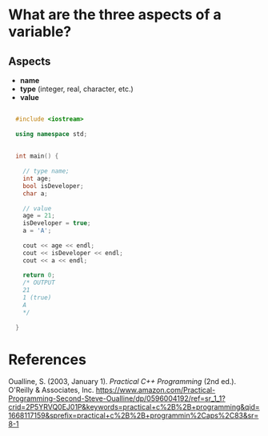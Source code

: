 # What are the three aspects of a variable? 

## Aspects 
- **name** 
- **type** (integer, real, character, etc.) 
- **value** 

```cpp 

  #include <iostream>
  
  using namespace std;
  
  
  int main() {
  
    // type name;
    int age;
    bool isDeveloper;
    char a;
  
    // value
    age = 21;
    isDeveloper = true;
    a = 'A';
  
    cout << age << endl;
    cout << isDeveloper << endl;
    cout << a << endl;
  
    return 0;
    /* OUTPUT
    21
    1 (true)
    A
    */
  
  }
  ``` 
  



  
# References 
Oualline, S. (2003, January 1). *Practical C++ Programming* (2nd ed.). O'Reilly & Associates, Inc. <https://www.amazon.com/Practical-Programming-Second-Steve-Oualline/dp/0596004192/ref=sr_1_1?crid=2P5YRVQ0EJ01P&keywords=practical+c%2B%2B+programming&qid=1668117159&sprefix=practical+c%2B%2B+programmin%2Caps%2C83&sr=8-1> 
